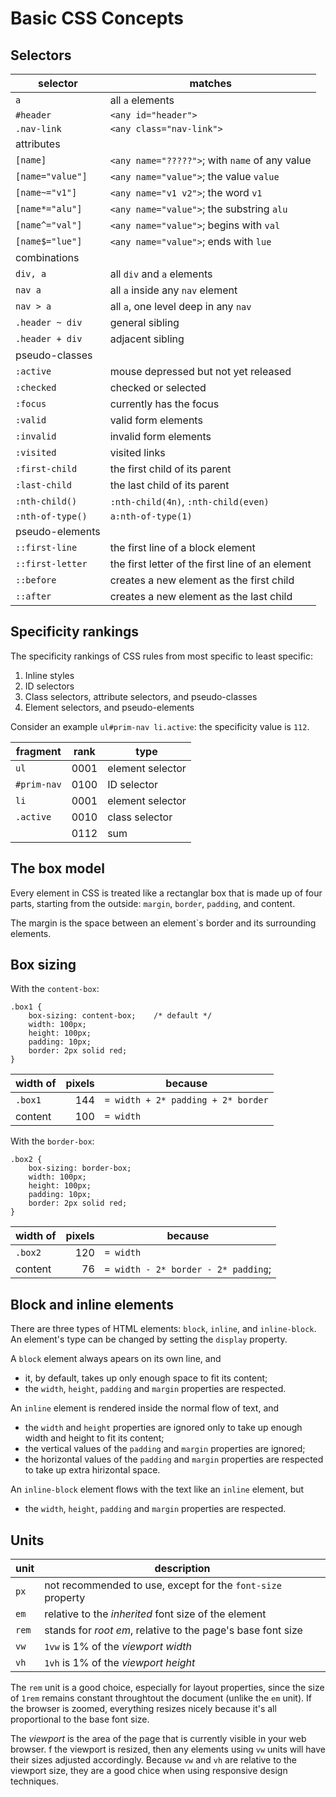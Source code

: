 # Basic CSS Concepts

## Selectors

| selector              | matches
|-----------------------|----------------
| `a`                   | all `a` elements
| `#header`             | `<any id="header">`
| `.nav-link`           | `<any class="nav-link">`
| attributes            |
| `[name]`              | `<any name="?????">`; with `name` of any value
| `[name="value"]`      | `<any name="value">`; the value `value`
| `[name~="v1"]`        | `<any name="v1 v2">`; the word `v1`
| `[name*="alu"]`       | `<any name="value">`; the substring `alu`
| `[name^="val"]`       | `<any name="value">`; begins with `val`
| `[name$="lue"]`       | `<any name="value">`; ends with `lue`
| combinations          |
| `div, a`              | all `div` and `a` elements
| `nav a`               | all `a` inside any `nav` element
| `nav > a`             | all `a`, one level deep in any `nav`
| `.header ~ div`       | general sibling
| `.header + div`       | adjacent sibling
| pseudo-classes        |
| `:active`             | mouse depressed but not yet released
| `:checked`            | checked or selected
| `:focus`              | currently has the focus
| `:valid`              | valid form elements
| `:invalid`            | invalid form elements
| `:visited`            | visited links
| `:first-child`        | the first child of its parent
| `:last-child`         | the last child of its parent
| `:nth-child()`        | `:nth-child(4n)`, `:nth-child(even)`
| `:nth-of-type()`      | `a:nth-of-type(1)`
| pseudo-elements       |
| `::first-line`        | the first line of a block element
| `::first-letter`      | the first letter of the first line of an element
| `::before`            | creates a new element as the first child
| `::after`             | creates a new element as the last child

## Specificity rankings

The specificity rankings of CSS rules from most specific to least specific:

1. Inline styles
2. ID selectors
3. Class selectors, attribute selectors, and pseudo-classes
4. Element selectors, and pseudo-elements

Consider an example `ul#prim-nav li.active`: the specificity value is `112`.

| fragment      | rank  | type
|---------------|-------|------
| `ul`          | 0001  | element selector
| `#prim-nav`   | 0100  | ID selector
| `li`          | 0001  | element selector
| `.active`     | 0010  | class selector
|               | 0112  | sum

## The box model

Every element in CSS is treated like a rectanglar box that is made up of four parts, starting from the outside: `margin`, `border`, `padding`, and content.

The margin is the space between an element`s border and its surrounding elements.

## Box sizing

With the `content-box`:

```
.box1 {
    box-sizing: content-box;    /* default */
    width: 100px;
    height: 100px;
    padding: 10px;
    border: 2px solid red;
}
```

| width of  | pixels    | because
|-----------|----------:|---------
| `.box1`   | 144       | `= width + 2* padding + 2* border`
| content   | 100       | `= width`

With the `border-box`:

```
.box2 {
    box-sizing: border-box;
    width: 100px;
    height: 100px;
    padding: 10px;
    border: 2px solid red;
}
```

| width of  | pixels    | because
|-----------|----------:|---------
| `.box2`   | 120       | `= width`
| content   |  76       | `= width - 2* border - 2* padding`;

## Block and inline elements

There are three types of HTML elements: `block`, `inline`, and `inline-block`. An element's type can be changed by setting the `display` property.

A `block` element always apears on its own line, and
- it, by default, takes up only enough space to fit its content;
- the `width`, `height`, `padding` and `margin` properties are respected.

An `inline` element is rendered inside the normal flow of text, and
- the `width` and `height` properties are ignored only to take up enough width and height to fit its content;
- the vertical values of the `padding` and `margin` properties are ignored;
- the horizontal values of the `padding` and `margin` properties are respected to take up extra hirizontal space.

An `inline-block` element flows with the text like an `inline` element, but
- the `width`, `height`, `padding` and `margin` properties are respected.

## Units

| unit  | description
|-------|-------------
| `px`  | not recommended to use, except for the `font-size` property
| `em`  | relative to the *inherited* font size of the element
| `rem` | stands for *root em*, relative to the page's base font size
| `vw`  | `1vw` is 1% of the *viewport width*
| `vh`  | `1vh` is 1% of the *viewport height*

The `rem` unit is a good choice, especially for layout properties, since the size of `1rem` remains constant throughtout the document (unlike the `em` unit). If the browser is zoomed, everything resizes nicely because it's all proportional to the base font size.

The *viewport* is the area of the page that is currently visible in your web browser. f the viewport is resized, then any elements using `vw` units will have their sizes adjusted accordingly. Because `vw` and `vh` are relative to the viewport size, they are a good chice when using responsive design techniques.


